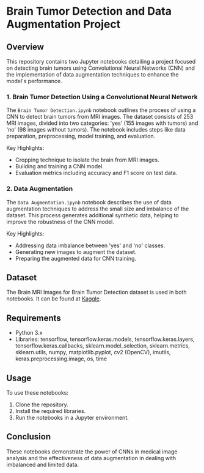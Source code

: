 # Brain Tumor Detection and Data Augmentation Project

## Overview

This repository contains two Jupyter notebooks detailing a project focused on detecting brain tumors using Convolutional Neural Networks (CNN) and the implementation of data augmentation techniques to enhance the model's performance.

### 1. Brain Tumor Detection Using a Convolutional Neural Network

The `Brain Tumor Detection.ipynb` notebook outlines the process of using a CNN to detect brain tumors from MRI images. The dataset consists of 253 MRI images, divided into two categories: 'yes' (155 images with tumors) and 'no' (98 images without tumors). The notebook includes steps like data preparation, preprocessing, model training, and evaluation.

Key Highlights:
- Cropping technique to isolate the brain from MRI images.
- Building and training a CNN model.
- Evaluation metrics including accuracy and F1 score on test data.

### 2. Data Augmentation

The `Data Augmentation.ipynb` notebook describes the use of data augmentation techniques to address the small size and imbalance of the dataset. This process generates additional synthetic data, helping to improve the robustness of the CNN model.

Key Highlights:
- Addressing data imbalance between 'yes' and 'no' classes.
- Generating new images to augment the dataset.
- Preparing the augmented data for CNN training.

## Dataset

The Brain MRI Images for Brain Tumor Detection dataset is used in both notebooks. It can be found at [Kaggle](https://www.kaggle.com/navoneel/brain-mri-images-for-brain-tumor-detection).

## Requirements

- Python 3.x
- Libraries: tensorflow, tensorflow.keras.models, tensorflow.keras.layers, tensorflow.keras.callbacks, sklearn.model_selection, sklearn.metrics, sklearn.utils, numpy, matplotlib.pyplot, cv2 (OpenCV), imutils, keras.preprocessing.image, os, time

## Usage

To use these notebooks:
1. Clone the repository.
2. Install the required libraries.
3. Run the notebooks in a Jupyter environment.

## Conclusion

These notebooks demonstrate the power of CNNs in medical image analysis and the effectiveness of data augmentation in dealing with imbalanced and limited data.
